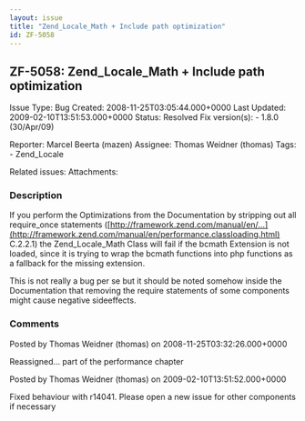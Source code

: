 ```yaml
---
layout: issue
title: "Zend_Locale_Math + Include path optimization"
id: ZF-5058
---
```


ZF-5058: Zend\_Locale\_Math + Include path optimization
-------------------------------------------------------

 Issue Type: Bug Created: 2008-11-25T03:05:44.000+0000 Last Updated: 2009-02-10T13:51:53.000+0000 Status: Resolved Fix version(s): - 1.8.0 (30/Apr/09)
 
 Reporter:  Marcel Beerta (mazen)  Assignee:  Thomas Weidner (thomas)  Tags: - Zend\_Locale
 
 Related issues: 
 Attachments: 
### Description

If you perform the Optimizations from the Documentation by stripping out all require\_once statements ([http://framework.zend.com/manual/en/…](http://framework.zend.com/manual/en/performance.classloading.html) C.2.2.1) the Zend\_Locale\_Math Class will fail if the bcmath Extension is not loaded, since it is trying to wrap the bcmath functions into php functions as a fallback for the missing extension.

This is not really a bug per se but it should be noted somehow inside the Documentation that removing the require statements of some components might cause negative sideeffects.

 

 

### Comments

Posted by Thomas Weidner (thomas) on 2008-11-25T03:32:26.000+0000

Reassigned... part of the performance chapter

 

 

Posted by Thomas Weidner (thomas) on 2009-02-10T13:51:52.000+0000

Fixed behaviour with r14041. Please open a new issue for other components if necessary

 

 